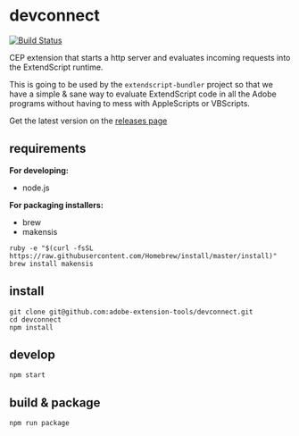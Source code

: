 # devconnect

[![Build Status](https://aedtci.mtmograph.com/api/badges/adobe-extension-tools/devconnect/status.svg)](https://aedtci.mtmograph.com/adobe-extension-tools/devconnect)

CEP extension that starts a http server and evaluates incoming requests into the ExtendScript runtime.

This is going to be used by the `extendscript-bundler` project so that we have a simple & sane way to evaluate ExtendScript code in all the Adobe programs without having to mess with AppleScripts or VBScripts.

Get the latest version on the [releases page](https://github.com/adobe-extension-tools/devconnect/releases)

## requirements

**For developing:**

- node.js

**For packaging installers:**

- brew
- makensis

```shell
ruby -e "$(curl -fsSL https://raw.githubusercontent.com/Homebrew/install/master/install)"
brew install makensis
```

## install

```shell
git clone git@github.com:adobe-extension-tools/devconnect.git
cd devconnect
npm install
```

## develop

```shell
npm start
```

## build & package

```shell
npm run package
```